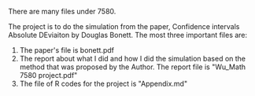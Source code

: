 
There are many files under 7580. 

The project is to do the simulation from the paper, Confidence intervals Absolute DEviaiton by Douglas Bonett.
The most three important files are:
1. The paper's file is bonett.pdf
2. The report about what I did and how I did the simulation based on the method that was proposed by the    Author. The report file is "Wu_Math 7580 project.pdf"
3. The file of R codes for the project is "Appendix.md"

